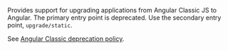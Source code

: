 Provides support for upgrading applications from Angular Classic JS to Angular.
The primary entry point is deprecated. Use the secondary entry point,
 `upgrade/static`.

See [Angular Classic deprecation policy](guide/deprecations).
